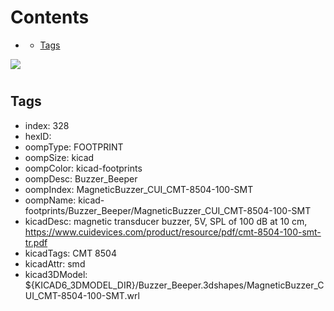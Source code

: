 



Contents
========

* [](#)
	* [Tags](#tags)
  
![][im]
# 

## Tags

- index: 328
- hexID: 
- oompType: FOOTPRINT
- oompSize: kicad
- oompColor: kicad-footprints
- oompDesc: Buzzer_Beeper
- oompIndex: MagneticBuzzer_CUI_CMT-8504-100-SMT
- oompName: kicad-footprints/Buzzer_Beeper/MagneticBuzzer_CUI_CMT-8504-100-SMT
- kicadDesc: magnetic transducer buzzer, 5V, SPL of 100 dB at 10 cm, https://www.cuidevices.com/product/resource/pdf/cmt-8504-100-smt-tr.pdf
- kicadTags: CMT 8504
- kicadAttr: smd
- kicad3DModel: ${KICAD6_3DMODEL_DIR}/Buzzer_Beeper.3dshapes/MagneticBuzzer_CUI_CMT-8504-100-SMT.wrl



[im]: image.png
